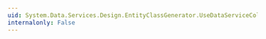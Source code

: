 ```yaml
---
uid: System.Data.Services.Design.EntityClassGenerator.UseDataServiceCollection
internalonly: False
---
```

